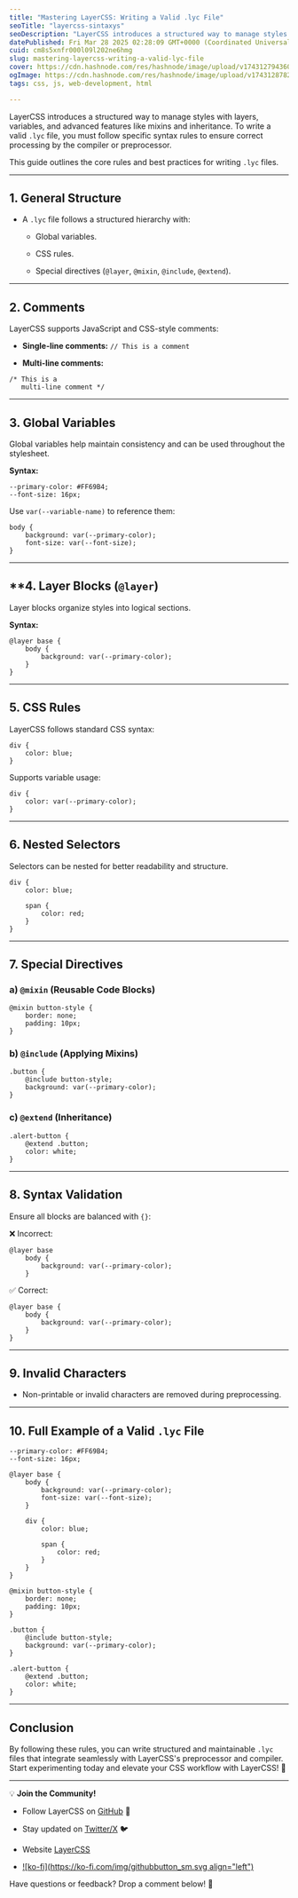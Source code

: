 ```yaml
---
title: "Mastering LayerCSS: Writing a Valid .lyc File"
seoTitle: "layercss-sintaxys"
seoDescription: "LayerCSS introduces a structured way to manage styles with layers, variables, and advanced features like mixins and inheritance. To write a valid `.lyc` fil"
datePublished: Fri Mar 28 2025 02:28:09 GMT+0000 (Coordinated Universal Time)
cuid: cm8s5xnfr000l09l202ne6hmg
slug: mastering-layercss-writing-a-valid-lyc-file
cover: https://cdn.hashnode.com/res/hashnode/image/upload/v1743127943604/95e15604-1cea-4263-840b-32ad99d80a3f.png
ogImage: https://cdn.hashnode.com/res/hashnode/image/upload/v1743128782692/65d8491b-3631-47c2-8eda-51d6b971d4dd.png
tags: css, js, web-development, html

---
```


LayerCSS introduces a structured way to manage styles with layers, variables, and advanced features like mixins and inheritance. To write a valid `.lyc` file, you must follow specific syntax rules to ensure correct processing by the compiler or preprocessor.

This guide outlines the core rules and best practices for writing `.lyc` files.

---

## **1\. General Structure**

* A `.lyc` file follows a structured hierarchy with:
    
    * Global variables.
        
    * CSS rules.
        
    * Special directives (`@layer`, `@mixin`, `@include`, `@extend`).
        

---

## **2\. Comments**

LayerCSS supports JavaScript and CSS-style comments:

* **Single-line comments:** `// This is a comment`
    
* **Multi-line comments:**
    

```plaintext
/* This is a 
   multi-line comment */
```

---

## **3\. Global Variables**

Global variables help maintain consistency and can be used throughout the stylesheet.

**Syntax:**

```plaintext
--primary-color: #FF69B4;
--font-size: 16px;
```

Use `var(--variable-name)` to reference them:

```plaintext
body {
    background: var(--primary-color);
    font-size: var(--font-size);
}
```

---

## \*\*4. Layer Blocks (`@layer`)

Layer blocks organize styles into logical sections.

**Syntax:**

```plaintext
@layer base {
    body {
        background: var(--primary-color);
    }
}
```

---

## **5\. CSS Rules**

LayerCSS follows standard CSS syntax:

```plaintext
div {
    color: blue;
}
```

Supports variable usage:

```plaintext
div {
    color: var(--primary-color);
}
```

---

## **6\. Nested Selectors**

Selectors can be nested for better readability and structure.

```plaintext
div {
    color: blue;
    
    span {
        color: red;
    }
}
```

---

## **7\. Special Directives**

### **a)** `@mixin` (Reusable Code Blocks)

```plaintext
@mixin button-style {
    border: none;
    padding: 10px;
}
```

### **b)** `@include` (Applying Mixins)

```plaintext
.button {
    @include button-style;
    background: var(--primary-color);
}
```

### **c)** `@extend` (Inheritance)

```plaintext
.alert-button {
    @extend .button;
    color: white;
}
```

---

## **8\. Syntax Validation**

Ensure all blocks are balanced with `{}`:

❌ Incorrect:

```plaintext
@layer base 
    body {
        background: var(--primary-color);
    }
```

✅ Correct:

```plaintext
@layer base {
    body {
        background: var(--primary-color);
    }
}
```

---

## **9\. Invalid Characters**

* Non-printable or invalid characters are removed during preprocessing.
    

---

## **10\. Full Example of a Valid** `.lyc` File

```plaintext
--primary-color: #FF69B4;
--font-size: 16px;

@layer base {
    body {
        background: var(--primary-color);
        font-size: var(--font-size);
    }

    div {
        color: blue;

        span {
            color: red;
        }
    }
}

@mixin button-style {
    border: none;
    padding: 10px;
}

.button {
    @include button-style;
    background: var(--primary-color);
}

.alert-button {
    @extend .button;
    color: white;
}
```

---

## **Conclusion**

By following these rules, you can write structured and maintainable `.lyc` files that integrate seamlessly with LayerCSS's preprocessor and compiler. Start experimenting today and elevate your CSS workflow with LayerCSS! 🚀

---

💡 **Join the Community!**

* Follow LayerCSS on [GitHub](https://github.com/Seb3rhjck/lyc-compiler-js) 🔗
    
* Stay updated on [Twitter/X](https://x.com/LayerCss) 🐦
    
* Website [LayerCSS](https://seb3rhjck.github.io/layerCSS.lyc/)
    
* [![ko-fi](https://ko-fi.com/img/githubbutton_sm.svg align="left")](https://ko-fi.com/Y8Y01BYKW9)
    

Have questions or feedback? Drop a comment below! 🚀